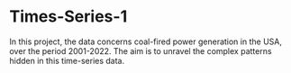 # Times-Series-1
In this project, the data concerns coal-fired power generation in the USA, over the period 2001-2022.  The aim is to unravel the complex patterns hidden in this time-series data.
